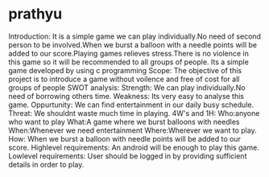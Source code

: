 # prathyu
Introduction:
     It is a simple game we can play individually.No need of second person to be involved.When we burst a balloon with a needle points will be added to our score.Playing games relieves stress.There is no violence in this game so it will be recommended to all groups of people.
     Its a simple game developed by using c programming
    Scope:
      The objective of this project is to introduce a game without voilence and free of cost for all groups of people
SWOT analysis:
   Strength:
   We can play individually.No need of borrowing others time.
   Weakness:
   Its very easy to analyse this game.
   Oppurtunity:
   We can  find entertainment in our daily busy schedule.
   Threat:
   We shouldnt waste much time in playing.
4W's and 1H:
   Who:anyone who want to play
   What:A game where we burst balloons with needles
   When:Whenever we need entertainment
   Where:Wherever we want to play.
   How:
   When we burst a balloon with needle points will be added to our score.
Highlevel requirements:
   An android will be enough to play this game.
Lowlevel requirements:
   User should be logged in by providing sufficient details in order to play.
